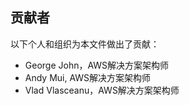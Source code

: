 ## 贡献者
以下个人和组织为本文件做出了贡献：
- George John，AWS解决方案架构师
- Andy Mui, AWS解决方案架构师
- Vlad Vlasceanu，AWS解决方案架构师